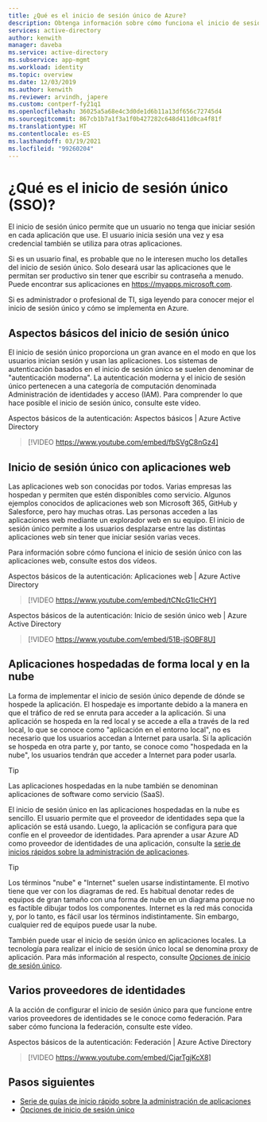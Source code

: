 ```yaml
---
title: ¿Qué es el inicio de sesión único de Azure?
description: Obtenga información sobre cómo funciona el inicio de sesión único (SSO) con Azure Active Directory. Use el inicio de sesión único para que los usuarios no tengan que recordar contraseñas para todas las aplicaciones. Use también el inicio de sesión único para simplificar la administración de la administración de cuentas.
services: active-directory
author: kenwith
manager: daveba
ms.service: active-directory
ms.subservice: app-mgmt
ms.workload: identity
ms.topic: overview
ms.date: 12/03/2019
ms.author: kenwith
ms.reviewer: arvindh, japere
ms.custom: contperf-fy21q1
ms.openlocfilehash: 36025a5a68e4c3d0de1d6b11a13df656c72745d4
ms.sourcegitcommit: 867cb1b7a1f3a1f0b427282c648d411d0ca4f81f
ms.translationtype: HT
ms.contentlocale: es-ES
ms.lasthandoff: 03/19/2021
ms.locfileid: "99260204"
---
```

# <a name="what-is-single-sign-on-sso"></a>¿Qué es el inicio de sesión único (SSO)?

El inicio de sesión único permite que un usuario no tenga que iniciar sesión en cada aplicación que use. El usuario inicia sesión una vez y esa credencial también se utiliza para otras aplicaciones.

Si es un usuario final, es probable que no le interesen mucho los detalles del inicio de sesión único. Solo deseará usar las aplicaciones que le permitan ser productivo sin tener que escribir su contraseña a menudo. Puede encontrar sus aplicaciones en https://myapps.microsoft.com.
 
Si es administrador o profesional de TI, siga leyendo para conocer mejor el inicio de sesión único y cómo se implementa en Azure.

## <a name="single-sign-on-basics"></a>Aspectos básicos del inicio de sesión único
El inicio de sesión único proporciona un gran avance en el modo en que los usuarios inician sesión y usan las aplicaciones. Los sistemas de autenticación basados en el inicio de sesión único se suelen denominar de "autenticación moderna". La autenticación moderna y el inicio de sesión único pertenecen a una categoría de computación denominada Administración de identidades y acceso (IAM). Para comprender lo que hace posible el inicio de sesión único, consulte este vídeo.

Aspectos básicos de la autenticación: Aspectos básicos | Azure Active Directory

> [!VIDEO https://www.youtube.com/embed/fbSVgC8nGz4]

## <a name="single-sign-on-with-web-applications"></a>Inicio de sesión único con aplicaciones web
Las aplicaciones web son conocidas por todos. Varias empresas las hospedan y permiten que estén disponibles como servicio. Algunos ejemplos conocidos de aplicaciones web son Microsoft 365, GitHub y Salesforce, pero hay muchas otras. Las personas acceden a las aplicaciones web mediante un explorador web en su equipo. El inicio de sesión único permite a los usuarios desplazarse entre las distintas aplicaciones web sin tener que iniciar sesión varias veces.

Para información sobre cómo funciona el inicio de sesión único con las aplicaciones web, consulte estos dos vídeos.

Aspectos básicos de la autenticación: Aplicaciones web | Azure Active Directory

> [!VIDEO https://www.youtube.com/embed/tCNcG1lcCHY]

Aspectos básicos de la autenticación: Inicio de sesión único web | Azure Active Directory

> [!VIDEO https://www.youtube.com/embed/51B-jSOBF8U]

## <a name="cloud-versus-on-premises-hosted-apps"></a>Aplicaciones hospedadas de forma local y en la nube
La forma de implementar el inicio de sesión único depende de dónde se hospede la aplicación. El hospedaje es importante debido a la manera en que el tráfico de red se enruta para acceder a la aplicación. Si una aplicación se hospeda en la red local y se accede a ella a través de la red local, lo que se conoce como "aplicación en el entorno local", no es necesario que los usuarios accedan a Internet para usarla. Si la aplicación se hospeda en otra parte y, por tanto, se conoce como "hospedada en la nube", los usuarios tendrán que acceder a Internet para poder usarla.

> [!TIP]
> Las aplicaciones hospedadas en la nube también se denominan aplicaciones de software como servicio (SaaS). 

El inicio de sesión único en las aplicaciones hospedadas en la nube es sencillo. El usuario permite que el proveedor de identidades sepa que la aplicación se está usando. Luego, la aplicación se configura para que confíe en el proveedor de identidades. Para aprender a usar Azure AD como proveedor de identidades de una aplicación, consulte la [serie de inicios rápidos sobre la administración de aplicaciones](add-application-portal.md).

> [!TIP]
> Los términos "nube" e "Internet" suelen usarse indistintamente. El motivo tiene que ver con los diagramas de red. Es habitual denotar redes de equipos de gran tamaño con una forma de nube en un diagrama porque no es factible dibujar todos los componentes. Internet es la red más conocida y, por lo tanto, es fácil usar los términos indistintamente. Sin embargo, cualquier red de equipos puede usar la nube.

También puede usar el inicio de sesión único en aplicaciones locales. La tecnología para realizar el inicio de sesión único local se denomina proxy de aplicación. Para más información al respecto, consulte [Opciones de inicio de sesión único](sso-options.md).

## <a name="multiple-identity-providers"></a>Varios proveedores de identidades
A la acción de configurar el inicio de sesión único para que funcione entre varios proveedores de identidades se le conoce como federación. Para saber cómo funciona la federación, consulte este vídeo.

Aspectos básicos de la autenticación: Federación | Azure Active Directory

> [!VIDEO https://www.youtube.com/embed/CjarTgjKcX8]


## <a name="next-steps"></a>Pasos siguientes
* [Serie de guías de inicio rápido sobre la administración de aplicaciones](view-applications-portal.md)
* [Opciones de inicio de sesión único](sso-options.md)
